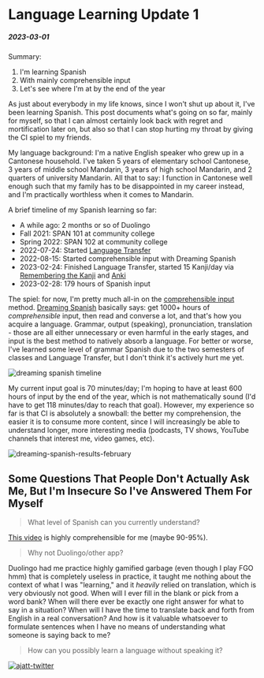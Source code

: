 # Language Learning Update 1

##### 2023-03-01

Summary:

1. I'm learning Spanish
2. With mainly comprehensible input
3. Let's see where I'm at by the end of the year

As just about everybody in my life knows, since I won't shut up about it, I've been learning Spanish. This
post documents what's going on so far, mainly for myself, so that I can almost certainly look back with
regret and mortification later on, but also so that I can stop hurting my throat by giving the CI spiel to my
friends.

My language background: I'm a native English speaker who grew up in a Cantonese household. I've taken 5
years of elementary school Cantonese, 3 years of middle school Mandarin, 3 years of high school Mandarin, and 2
quarters of university Mandarin. All that to say: I function in Cantonese well enough such that my family has to
be disappointed in my career instead, and I'm practically worthless when it comes to Mandarin.

A brief timeline of my Spanish learning so far:

* A while ago: 2 months or so of Duolingo
* Fall 2021: SPAN 101 at community college
* Spring 2022: SPAN 102 at community college
* 2022-07-24: Started [Language Transfer](https://www.languagetransfer.org/)
* 2022-08-15: Started comprehensible input with Dreaming Spanish
* 2023-02-24: Finished Language Transfer, started 15 Kanji/day
  via [Remembering the Kanji](https://en.wikipedia.org/wiki/Remembering_the_Kanji_and_Remembering_the_Hanzi)
  and [Anki](https://apps.ankiweb.net/)
* 2023-02-28: 179 hours of Spanish input

The spiel: for now, I'm pretty much all-in on
the [comprehensible input](https://comprehensibleinputwiki.org/wiki/Main_Page)
method. [Dreaming Spanish](https://www.dreamingspanish.com/method) basically says: get 1000+ hours of _comprehensible_
input, then read and converse a lot, and that's how you acquire a language. Grammar, output (speaking), pronunciation,
translation - those are all either unnecessary or even harmful in the early stages, and input is the best method to
natively absorb a language. For better or worse, I've learned some level of grammar Spanish due to the two semesters of
classes and Language Transfer, but I don't think it's actively hurt me yet.

![dreaming spanish timeline](https://uploads-ssl.webflow.com/60fb923336a77a79f20d5348/63bef77ee3b7c92dd671a076_Dreaming-Spanish-Timeline-Light-p-2000.png)

My current input goal is 70 minutes/day; I'm hoping to have at least 600 hours of input by the end of the
year, which is not mathematically sound (I'd have to get 118 minutes/day to reach that goal). However, my
experience so far is that CI is absolutely a snowball: the better my comprehension, the easier it is to consume
more content, since I will increasingly be able to understand longer, more interesting media (podcasts, TV
shows, YouTube channels that interest me, video games, etc).

![dreaming-spanish-results-february](https://i.imgur.com/IXH1Qtf.png)

## Some Questions That People Don't Actually Ask Me, But I'm Insecure So I've Answered Them For Myself

> What level of Spanish can you currently understand?

[This video](https://youtu.be/ah3GH6fDq3E) is highly comprehensible for me (maybe 90-95%).

>  Why not Duolingo/other app?

Duolingo had me practice highly gamified garbage (even though I play FGO hmm) that is completely useless
in practice, it taught me nothing about the context of what I was "learning," and it _heavily_
relied on translation, which is very obviously not good. When will I ever fill in the blank or pick from
a word bank? When will there ever be exactly one right answer for what to say in a situation? When will
I have the time to translate back and forth from English in a real conversation? And how is it valuable
whatsoever to formulate sentences when I have no means of understanding what someone is saying back to
me?

> How can you possibly learn a language without speaking it?

[![ajatt-twitter](https://i.imgur.com/WQS4xbI.png)](https://fxtwitter.com/ajatt/status/1624438121919320065)
